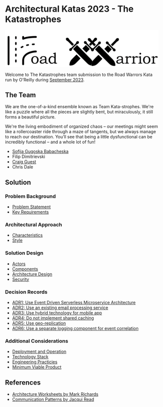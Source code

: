 # Architectural Katas 2023 - The Katastrophes

![Banner for the Road Warrior app, the R from road is an image of a road, and the W from warrior is two pair of crossed swords.](./assets/road-warrior-banner.png)

Welcome to The Katastrophes team submission to the Road Warrors Kata run by O'Reilly during [September 2023](https://learning.oreilly.com/live-events/architectural-katas/0636920097101/0636920097100/).

## The Team

We are the one-of-a-kind ensemble known as Team Kata-strophes. We're like a puzzle where all the pieces are slightly bent, but miraculously, it still forms a beautiful picture.

We're the living embodiment of organized chaos – our meetings might seem like a rollercoaster ride through a maze of tangents, but we always manage to reach our destination.  You’ll see that being a little dysfunctional can be incredibly functional – and a whole lot of fun!

* [Sofija Gugoska Babacheska](https://github.com/sofijab)
* Filip Dimitrievski
* [Craig Guest](https://github.com/craigguest)
* Chris Dale

## Solution

### Problem Background

* [Problem Statement](./1-problem-background/1-problem-statement.md)
* [Key Requirements](./1-problem-background/2-key-requirements.md)

### Architectural Approach

* [Characteristics](./2-architectural-approach/1-characteristics.md)
* [Style](./2-architectural-approach/2-style.md)

### Solution Design

* [Actors](./3-solution-design/1-actors.md)
* [Components](./3-solution-design/2-components.md)
* [Architecture Design](./3-solution-design/3-architecture.md)
* [Security](./3-solution-design/4-security.md)

### Decision Records

* [ADR1: Use Event Driven Serverless Microservice Architecture](./4-decision-records/adr1-use-event-driven-serverless-microservice-architecture.md)
* [ADR2: Use an existing email processing service](./4-decision-records/adr2-use-an-existing-email-processing-service.md)
* [ADR3: Use hybrid technology for mobile app](./4-decision-records/adr3-use-hybrid-technology-for-mobile-app.md)
* [ADR4: Do not implement shared caching](./4-decision-records/adr4-do-not-implement-shared-caching.md)
* [ADR5: Use geo-replication](./4-decision-records/adr5-use-geo-replication.md)
* [ADR6: Use a separate logging component for event correlation](./4-decision-records/adr6-use-a-separate-logging-component-for-event-correlation.md)

### Additional Considerations

* [Deployment and Operation](./5-additional-considerations/1-deployment-and-operation.md)
* [Technology Stack](./5-additional-considerations/2-technology-stack.md)
* [Engineering Practicies](./5-additional-considerations/3-engineering-practices.md)
* [Minimum Viable Product](./5-additional-considerations/4-minimum-viable-product.md)

## References

* [Architecture Worksheets by Mark Richards](https://www.developertoarchitect.com/resources.html)
* [Communication Patterns by Jacqui Read](https://learning.oreilly.com/library/view/communication-patterns/9781098140533/)
